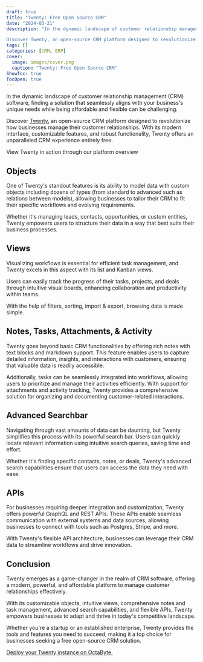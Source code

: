```yaml
---
draft: true
title: "Twenty: Free Open Source CRM"
date: "2024-03-21"
description: "In the dynamic landscape of customer relationship management (CRM) software, finding a solution that seamlessly aligns with your business's unique needs while being affordable and flexible can be challenging.

Discover Twenty, an open-source CRM platform designed to revolutionize how businesses manage their customer relationships. With its modern interface,"
tags: []
categories: [CRM, ERP]
cover:
  image: images/cover.png
  caption: "Twenty: Free Open Source CRM"
ShowToc: true
TocOpen: true
---
```



In the dynamic landscape of customer relationship management (CRM) software, finding a solution that seamlessly aligns with your business's unique needs while being affordable and flexible can be challenging. 

Discover [Twenty](https://octabyte.io/open-source/twenty?ref=blog.octabyte.io), an open\-source CRM platform designed to revolutionize how businesses manage their customer relationships. With its modern interface, customizable features, and robust functionality, Twenty offers an unparalleled CRM experience entirely free.



View Twenty in action through our platform overview



## Objects

One of Twenty's standout features is its ability to model data with custom objects including dozens of types (from standard to advanced such as relations between models), allowing businesses to tailor their CRM to fit their specific workflows and evolving requirements. 

Whether it's managing leads, contacts, opportunities, or custom entities, Twenty empowers users to structure their data in a way that best suits their business processes.

## Views

Visualizing workflows is essential for efficient task management, and Twenty excels in this aspect with its list and Kanban views. 

Users can easily track the progress of their tasks, projects, and deals through intuitive visual boards, enhancing collaboration and productivity within teams.

With the help of filters, sorting, import \& export, browsing data is made simple.

## Notes, Tasks, Attachments, \& Activity

Twenty goes beyond basic CRM functionalities by offering rich notes with text blocks and markdown support. This feature enables users to capture detailed information, insights, and interactions with customers, ensuring that valuable data is readily accessible. 

Additionally, tasks can be seamlessly integrated into workflows, allowing users to prioritize and manage their activities efficiently. With support for attachments and activity tracking, Twenty provides a comprehensive solution for organizing and documenting customer\-related interactions.

## Advanced Searchbar

Navigating through vast amounts of data can be daunting, but Twenty simplifies this process with its powerful search bar. Users can quickly locate relevant information using intuitive search queries, saving time and effort. 

Whether it's finding specific contacts, notes, or deals, Twenty's advanced search capabilities ensure that users can access the data they need with ease.

## APIs

For businesses requiring deeper integration and customization, Twenty offers powerful GraphQL and REST APIs. These APIs enable seamless communication with external systems and data sources, allowing businesses to connect with tools such as Postgres, Stripe, and more. 

With Twenty's flexible API architecture, businesses can leverage their CRM data to streamline workflows and drive innovation.

## Conclusion

Twenty emerges as a game\-changer in the realm of CRM software, offering a modern, powerful, and affordable platform to manage customer relationships effectively. 

With its customizable objects, intuitive views, comprehensive notes and task management, advanced search capabilities, and flexible APIs, Twenty empowers businesses to adapt and thrive in today's competitive landscape. 

Whether you're a startup or an established enterprise, Twenty provides the tools and features you need to succeed, making it a top choice for businesses seeking a free open\-source CRM solution.

[Deploy your Twenty instance on OctaByte.](https://octabyte.io/open-source/twenty?ref=blog.octabyte.io)



